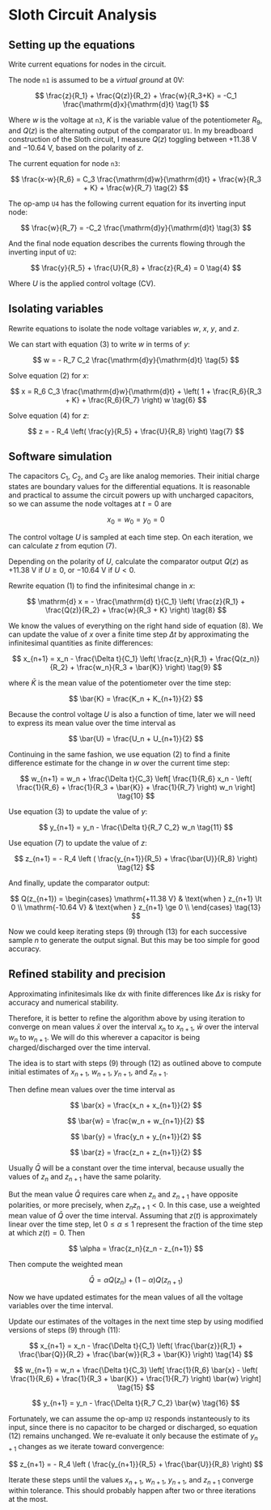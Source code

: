 # Sloth Circuit Analysis

<!--
![Sloth schematic](../../photos/torpor_with_nodes.jpg)
-->

## Setting up the equations

Write current equations for nodes in the circuit.

The node `n1` is assumed to be a *virtual ground* at 0V:

$$
\frac{z}{R_1} + \frac{Q(z)}{R_2} + \frac{w}{R_3+K} = -C_1 \frac{\mathrm{d}x}{\mathrm{d}t}
\tag{1}
$$

Where $w$ is the voltage at `n3`, $K$ is the variable value of the potentiometer $R_9$,
and $Q(z)$ is the alternating output of the comparator `U1`.
In my breadboard construction of the Sloth circuit, I measure $Q(z)$ toggling between
+11.38&nbsp;V and &minus;10.64&nbsp;V, based on the polarity of $z$.

The current equation for node `n3`:

$$
\frac{x-w}{R_6} =
    C_3 \frac{\mathrm{d}w}{\mathrm{d}t} +
    \frac{w}{R_3 + K} +
    \frac{w}{R_7}
\tag{2}
$$

The op-amp `U4` has the following current equation for its inverting input node:

$$
\frac{w}{R_7} = -C_2 \frac{\mathrm{d}y}{\mathrm{d}t}
\tag{3}
$$

And the final node equation describes the currents flowing through the inverting input of `U2`:

$$
\frac{y}{R_5} + \frac{U}{R_8} + \frac{z}{R_4} = 0
\tag{4}
$$

Where $U$ is the applied control voltage (CV).

## Isolating variables

Rewrite equations to isolate the node voltage variables $w$, $x$, $y$, and $z$.

We can start with equation (3) to write $w$ in terms of $y$:

$$
w = - R_7 C_2 \frac{\mathrm{d}y}{\mathrm{d}t}
\tag{5}
$$

Solve equation (2) for $x$:

$$
x = R_6 C_3 \frac{\mathrm{d}w}{\mathrm{d}t} +
\left( 1 + \frac{R_6}{R_3 + K} + \frac{R_6}{R_7} \right) w
\tag{6}
$$

Solve equation (4) for $z$:

$$
z = - R_4 \left( \frac{y}{R_5} + \frac{U}{R_8} \right)
\tag{7}
$$

## Software simulation

The capacitors $C_1$, $C_2$, and $C_3$ are like analog memories.
Their initial charge states are boundary values for the differential equations.
It is reasonable and practical to assume the circuit powers up with uncharged
capacitors, so we can assume the node voltages at $t=0$ are

$$
x_0=w_0=y_0=0
$$

The control voltage $U$ is sampled at each time step. On each iteration,
we can calculate $z$ from eqution (7).

Depending on the polarity of $U$, calculate the comparator output $Q(z)$ as +11.38&nbsp;V
if $U \ge 0$, or &minus;10.64&nbsp;V if $U \lt 0$.

Rewrite equation (1) to find the infinitesimal change in $x$:

$$
\mathrm{d} x = - \frac{\mathrm{d} t}{C_1}
    \left(
        \frac{z}{R_1} +
        \frac{Q(z)}{R_2} +
        \frac{w}{R_3 + K}
    \right)
\tag{8}
$$

We know the values of everything on the right hand side of equation (8).
We can update the value of $x$ over a finite time step $\Delta t$
by approximating the infinitesimal quantities as finite differences:

$$
x_{n+1} = x_n - \frac{\Delta t}{C_1}
    \left(
        \frac{z_n}{R_1} +
        \frac{Q(z_n)}{R_2} +
        \frac{w_n}{R_3 + \bar{K}}
    \right)
\tag{9}
$$

where $\bar{K}$ is the mean value of the potentiometer over the time step:

$$
\bar{K} = \frac{K_n + K_{n+1}}{2}
$$

Because the control voltage $U$ is also a function of time,
later we will need to express its mean value over the time interval as

$$
\bar{U} = \frac{U_n + U_{n+1}}{2}
$$

Continuing in the same fashion, we use equation (2) to find a finite difference
estimate for the change in $w$ over the current time step:

$$
w_{n+1} = w_n + \frac{\Delta t}{C_3}
    \left[
        \frac{1}{R_6} x_n -
        \left(
            \frac{1}{R_6} +
            \frac{1}{R_3 + \bar{K}} +
            \frac{1}{R_7}
        \right) w_n
    \right]
\tag{10}
$$

Use equation (3) to update the value of $y$:

$$
y_{n+1} = y_n - \frac{\Delta t}{R_7 C_2} w_n
\tag{11}
$$

Use equation (7) to update the value of $z$:

$$
z_{n+1} = - R_4
    \left (
        \frac{y_{n+1}}{R_5} +
        \frac{\bar{U}}{R_8}
    \right)
\tag{12}
$$

And finally, update the comparator output:

$$
Q(z_{n+1}) =
    \begin{cases}
        \mathrm{+11.38 V} & \text{when } z_{n+1} \lt 0 \\
        \mathrm{-10.64 V} & \text{when } z_{n+1} \ge 0 \\
    \end{cases}
\tag{13}
$$

Now we could keep iterating steps (9) through (13) for each successive
sample $n$ to generate the output signal. But this may be too simple for good accuracy.

## Refined stability and precision

Approximating infinitesimals like $\mathrm{d}x$ with finite differences
like $\Delta x$ is risky for accuracy and numerical stability.

Therefore, it is better to refine the algorithm above by using iteration
to converge on mean values $\bar{x}$ over the interval $x_n$ to $x_{n+1}$,
$\bar{w}$ over the interval $w_n$ to $w_{n+1}$. We will do this wherever a capacitor
is being charged/discharged over the time interval.

The idea is to start with steps (9) through (12) as outlined above to
compute initial estimates of $x_{n+1}$, $w_{n+1}$, $y_{n+1}$, and $z_{n+1}$.

Then define mean values over the time interval as

$$
\bar{x} = \frac{x_n + x_{n+1}}{2}
$$

$$
\bar{w} = \frac{w_n + w_{n+1}}{2}
$$

$$
\bar{y} = \frac{y_n + y_{n+1}}{2}
$$

$$
\bar{z} = \frac{z_n + z_{n+1}}{2}
$$

Usually $\bar{Q}$ will be a constant over the time interval,
because usually the values of $z_n$ and $z_{n+1}$ have the same polarity.

But the mean value $\bar{Q}$ requires care when $z_n$ and $z_{n+1}$ have
opposite polarities, or more precisely, when $z_n z_{n+1} \lt 0$.
In this case, use a weighted mean value of $\bar{Q}$ over the time
interval. Assuming that $z(t)$ is approximately linear over the time
step, let $0 \le \alpha \le 1$ represent the fraction of the time step
at which $z(t) = 0$. Then

$$
\alpha = \frac{z_n}{z_n - z_{n+1}}
$$

Then compute the weighted mean

$$
\bar{Q} = \alpha Q({z_n}) + (1 - \alpha) Q(z_{n+1})
$$

Now we have updated estimates for the mean values of
all the voltage variables over the time interval.

Update our estimates of the voltages in the next
time step by using modified versions of steps (9) through (11):

$$
x_{n+1} = x_n - \frac{\Delta t}{C_1}
    \left(
        \frac{\bar{z}}{R_1} +
        \frac{\bar{Q}}{R_2} +
        \frac{\bar{w}}{R_3 + \bar{K}}
    \right)
\tag{14}
$$

$$
w_{n+1} = w_n + \frac{\Delta t}{C_3}
    \left[
        \frac{1}{R_6} \bar{x} -
        \left(
            \frac{1}{R_6} +
            \frac{1}{R_3 + \bar{K}} +
            \frac{1}{R_7}
        \right) \bar{w}
    \right]
\tag{15}
$$

$$
y_{n+1} = y_n - \frac{\Delta t}{R_7 C_2} \bar{w}
\tag{16}
$$

Fortunately, we can assume the op-amp `U2` responds instanteously
to its input, since there is no capacitor to be charged or discharged,
so equation (12) remains unchanged. We re-evaluate it only because
the estimate of $y_{n+1}$ changes as we iterate toward convergence:

$$
z_{n+1} = - R_4
    \left (
        \frac{y_{n+1}}{R_5} +
        \frac{\bar{U}}{R_8}
    \right)
$$

Iterate these steps until the values $x_{n+1}$, $w_{n+1}$, $y_{n+1}$, and $z_{n+1}$
converge within tolerance. This should probably happen after two or three iterations
at the most.

